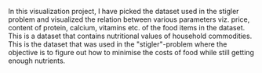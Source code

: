In this visualization project, I have picked the dataset used in the stigler problem and visualized the relation between various parameters viz. price, content of protein, calcium, vitamins etc. of the food items in the dataset. This is a dataset that contains nutritional values of household commodities. This is the dataset that was used in the "stigler"-problem where the objective is to figure out how to minimise the costs of food while still getting enough nutrients. 

